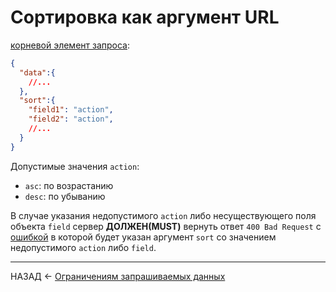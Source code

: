 # Сортировка как аргумент URL

[корневой элемент запроса](./../primary-data.md):
```json
{
  "data":{
    //...
  },
  "sort":{
    "field1": "action",
    "field2": "action",
    //...
  }
}
```

Допустимые значения `action`:
- `asc`: по возрастанию
- `desc`: по убыванию

В случае указания недопустимого `action` либо несуществующего поля объекта `field` сервер **ДОЛЖЕН(MUST)** вернуть ответ `400 Bad Request` с [ошибкой](./../errors.md) в которой будет указан аргумент `sort` со значением недопустимого `action` либо `field`.

---

НАЗАД <- [Ограничениям запрашиваемых данных](./data-fetching.md)